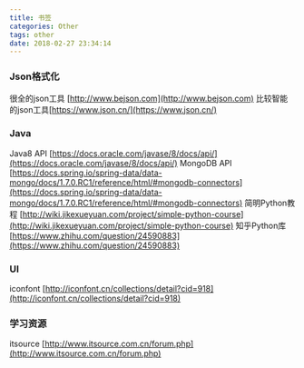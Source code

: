 ```yaml
---
title: 书签
categories: Other
tags: other
date: 2018-02-27 23:34:14
---
```


### Json格式化
很全的json工具 [http://www.bejson.com](http://www.bejson.com)
比较智能的json工具[https://www.json.cn/](https://www.json.cn/)

<!-- more -->

### Java
Java8 API [https://docs.oracle.com/javase/8/docs/api/](https://docs.oracle.com/javase/8/docs/api/)
MongoDB API [https://docs.spring.io/spring-data/data-mongo/docs/1.7.0.RC1/reference/html/#mongodb-connectors](https://docs.spring.io/spring-data/data-mongo/docs/1.7.0.RC1/reference/html/#mongodb-connectors)
简明Python教程 [http://wiki.jikexueyuan.com/project/simple-python-course](http://wiki.jikexueyuan.com/project/simple-python-course)
知乎Python库[https://www.zhihu.com/question/24590883](https://www.zhihu.com/question/24590883)


### UI
iconfont [http://iconfont.cn/collections/detail?cid=918](http://iconfont.cn/collections/detail?cid=918)

### 学习资源 
itsource [http://www.itsource.com.cn/forum.php](http://www.itsource.com.cn/forum.php)

